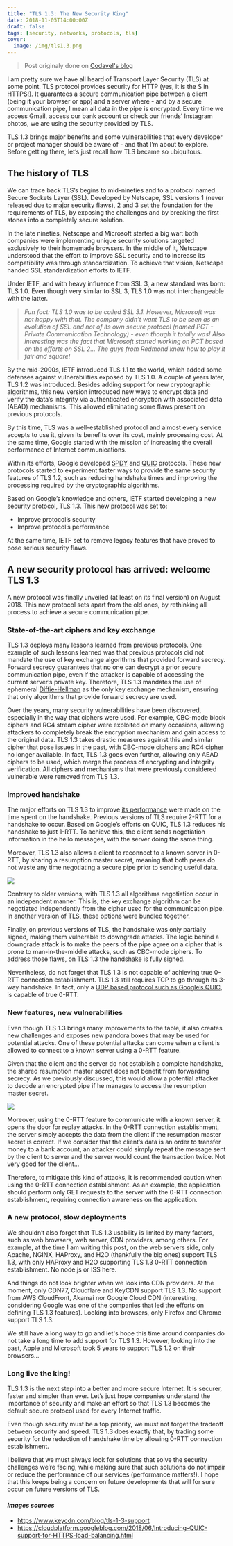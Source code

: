 ```yaml
---
title: "TLS 1.3: The New Security King"
date: 2018-11-05T14:00:00Z
draft: false
tags: [security, networks, protocols, tls]
cover:
  image: /img/tls1.3.png
---
```


> Post originaly done on [Codavel's blog](https://blog.codavel.com/tls-1.3-the-new-security-king)

I am pretty sure we have all heard of Transport Layer Security (TLS) at some point. TLS protocol provides security for HTTP (yes, it is the S in HTTPS!). It guarantees a secure communication pipe between a client (being it your browser or app) and a server where - and by a secure communication pipe, I mean all data in the pipe is encrypted. Every time we access Gmail, access our bank account or check our friends’ Instagram photos, we are using the security provided by TLS.

TLS 1.3 brings major benefits and some vulnerabilities that every developer or project manager should be aware of - and that I’m about to explore. Before getting there, let’s just recall how TLS became so ubiquitous.

## The history of TLS

We can trace back TLS’s begins to mid-nineties and to a protocol named Secure Sockets Layer (SSL). Developed by Netscape, SSL versions 1 (never released due to major security flaws), 2 and 3 set the foundation for the requirements of TLS, by exposing the challenges and by breaking the first stones into a completely secure solution.

In the late nineties, Netscape and Microsoft started a big war: both companies were implementing unique security solutions targeted exclusively to their homemade browsers. In the middle of it, Netscape understood that the effort to improve SSL security and to increase its compatibility was through standardization. To achieve that vision, Netscape handed SSL standardization efforts to IETF.

Under IETF, and with heavy influence from SSL 3, a new standard was born: TLS 1.0. Even though very similar to SSL 3, TLS 1.0 was not interchangeable with the latter.

> _Fun fact: TLS 1.0 was to be called SSL 3.1. However, Microsoft was not happy with that. The company didn’t want TLS to be seen as an evolution of SSL and not of its own secure protocol (named PCT - Private Communication Technology) - even though it totally was! Also interesting was the fact that Microsoft started working on PCT based on the efforts on SSL 2… The guys from Redmond knew how to play it fair and square!_

By the mid-2000s, IETF introduced TLS 1.1 to the world, which added some defenses against vulnerabilities exposed by TLS 1.0. A couple of years later, TLS 1.2 was introduced. Besides adding support for new cryptographic algorithms, this new version introduced new ways to encrypt data and verify the data’s integrity via authenticated encryption with associated data (AEAD) mechanisms. This allowed eliminating some flaws present on previous protocols.

By this time, TLS was a well-established protocol and almost every service accepts to use it, given its benefits over its cost, mainly processing cost. At the same time, Google started with the mission of increasing the overall performance of Internet communications.

Within its efforts, Google developed [SPDY](https://www.chromium.org/spdy/spdy-whitepaper) and [QUIC](https://www.chromium.org/quic) protocols. These new protocols started to experiment faster ways to provide the same security features of TLS 1.2, such as reducing handshake times and improving the processing required by the cryptographic algorithms.

Based on Google’s knowledge and others, IETF started developing a new security protocol, TLS 1.3. This new protocol was set to:

- Improve protocol’s security
- Improve protocol’s performance

At the same time, IETF set to remove legacy features that have proved to pose serious security flaws.

## A new security protocol has arrived: welcome TLS 1.3

A new protocol was finally unveiled (at least on its final version) on August 2018. This new protocol sets apart from the old ones, by rethinking all process to achieve a secure communication pipe.

### State-of-the-art ciphers and key exchange

TLS 1.3 deploys many lessons learned from previous protocols. One example of such lessons learned was that previous protocols did not mandate the use of key exchange algorithms that provided forward secrecy. Forward secrecy guarantees that no one can decrypt a prior secure communication pipe, even if the attacker is capable of accessing the current server’s private key. Therefore, TLS 1.3 mandates the use of ephemeral [Diffie-Hellman](http://mathworld.wolfram.com/Diffie-HellmanProtocol.html) as the only key exchange mechanism, ensuring that only algorithms that provide forward secrecy are used.

Over the years, many security vulnerabilities have been discovered, especially in the way that ciphers were used. For example, CBC-mode block ciphers and RC4 stream cipher were exploited on many occasions, allowing attackers to completely break the encryption mechanism and gain access to the original data. TLS 1.3 takes drastic measures against this and similar cipher that pose issues in the past, with CBC-mode ciphers and RC4 cipher no longer available. In fact, TLS 1.3 goes even further, allowing only AEAD ciphers to be used, which merge the process of encrypting and integrity verification. All ciphers and mechanisms that were previously considered vulnerable were removed from TLS 1.3.

### Improved handshake

The major efforts on TLS 1.3 to improve [its performance](/blog/measuring-tls-1.3-performance/) were made on the time spent on the handshake. Previous versions of TLS require 2-RTT for a handshake to occur. Based on Google’s efforts on QUIC, TLS 1.3 reduces his handshake to just 1-RTT. To achieve this, the client sends negotiation information in the hello messages, with the server doing the same thing.

Moreover, TLS 1.3 also allows a client to reconnect to a known server in 0-RTT, by sharing a resumption master secret, meaning that both peers do not waste any time negotiating a secure pipe prior to sending useful data.

![](/img/tls-1.png#center)

Contrary to older versions, with TLS 1.3 all algorithms negotiation occur in an independent manner. This is, the key exchange algorithm can be negotiated independently from the cipher used for the communication pipe. In another version of TLS, these options were bundled together.

Finally, on previous versions of TLS, the handshake was only partially signed, making them vulnerable to downgrade attacks. The logic behind a downgrade attack is to make the peers of the pipe agree on a cipher that is prone to man-in-the-middle attacks, such as CBC-mode ciphers. To address those flaws, on TLS 1.3 the handshake is fully signed.

Nevertheless, do not forget that TLS 1.3 is not capable of achieving true 0-RTT connection establishment. TLS 1.3 still requires TCP to go through its 3-way handshake. In fact, only a [UDP based protocol such as Google’s QUIC](https://blog.codavel.com/quic-vs-tcptls-and-why-quic-is-not-the-next-big-thing), is capable of true 0-RTT.

### New features, new vulnerabilities

Even though TLS 1.3 brings many improvements to the table, it also creates new challenges and exposes new pandora boxes that may be used for potential attacks. One of these potential attacks can come when a client is allowed to connect to a known server using a 0-RTT feature.

Given that the client and the server do not establish a complete handshake, the shared resumption master secret does not benefit from forwarding secrecy. As we previously discussed, this would allow a potential attacker to decode an encrypted pipe if he manages to access the resumption master secret.

![](/img/gcp-cloud-cdn-performance.gif#center)

Moreover, using the 0-RTT feature to communicate with a known server, it opens the door for replay attacks. In the 0-RTT connection establishment, the server simply accepts the data from the client if the resumption master secret is correct. If we consider that the client’s data is an order to transfer money to a bank account, an attacker could simply repeat the message sent by the client to server and the server would count the transaction twice. Not very good for the client…

Therefore, to mitigate this kind of attacks, it is recommended caution when using the 0-RTT connection establishment. As an example, the application should perform only GET requests to the server with the 0-RTT connection establishment, requiring connection awareness on the application.

### A new protocol, slow deployments

We shouldn’t also forget that TLS 1.3 usability is limited by many factors, such as web browsers, web server, CDN providers, among others. For example, at the time I am writing this post, on the web servers side, only Apache, NGINX, HAProxy, and H2O (thankfully the big ones) support TLS 1.3, with only HAProxy and H2O supporting TLS 1.3 0-RTT connection establishment. No node.js or ISS here.

And things do not look brighter when we look into CDN providers. At the moment, only CDN77, Cloudflare and KeyCDN support TLS 1.3. No support from AWS CloudFront, Akamai nor Google Cloud CDN (interesting, considering Google was one of the companies that led the efforts on defining TLS 1.3 features). Looking into browsers, only Firefox and Chrome support TLS 1.3.

We still have a long way to go and let's hope this time around companies do not take a long time to add support for TLS 1.3. However, looking into the past, Apple and Microsoft took 5 years to support TLS 1.2 on their browsers...

### Long live the king!

TLS 1.3 is the next step into a better and more secure Internet. It is securer, faster and simpler than ever. Let’s just hope companies understand the importance of security and make an effort so that TLS 1.3 becomes the default secure protocol used for every Internet traffic.

Even though security must be a top priority, we must not forget the tradeoff between security and speed. TLS 1.3 does exactly that, by trading some security for the reduction of handshake time by allowing 0-RTT connection establishment.

I believe that we must always look for solutions that solve the security challenges we’re facing, while making sure that such solutions do not impair or reduce the performance of our services (performance matters!). I hope that this keeps being a concern on future developments that will for sure occur on future versions of TLS.

#### _Images sources_

* https://www.keycdn.com/blog/tls-1-3-support
* https://cloudplatform.googleblog.com/2018/06/Introducing-QUIC-support-for-HTTPS-load-balancing.html